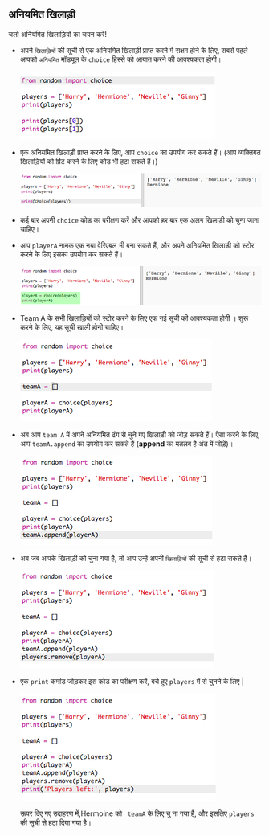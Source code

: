 ## अनियमित खिलाड़ी

चलो अनियमित खिलाड़ियों का चयन करें!

+ अपने `खिलाड़ियों` की सूची से एक अनियमित खिलाड़ी प्राप्त करने में सक्षम होने के लिए, सबसे पहले आपको `अनियमित` मॉड्यूल के `choice` हिस्से को आयात करने की आवश्यकता होगी।
    
    ![स्क्रीनशॉट](images/team-import-random.png)

+ एक अनियमित खिलाड़ी प्राप्त करने के लिए, आप `choice` का उपयोग कर सकते हैं। (आप व्यक्तिगत खिलाड़ियों को प्रिंट करने के लिए कोड भी हटा सकते हैं।)
    
    ![स्क्रीनशॉट](images/team-random-player.png)

+ कई बार अपनी `choice` कोड का परीक्षण करें और आपको हर बार एक अलग खिलाड़ी को चुना जाना चाहिए।

+ आप `playerA` नामक एक नया वेरिएबल भी बना सकते हैं, और अपने अनियमित खिलाड़ी को स्टोर करने के लिए इसका उपयोग कर सकते हैं।
    
    ![स्क्रीनशॉट](images/team-random-playerA.png)

+ Team A के सभी खिलाड़ियों को स्टोर करने के लिए एक नई सूची की आवश्यकता होगी । शुरू करने के लिए, यह सूची खाली होनी चाहिए।
    
    ![स्क्रीनशॉट](images/team-teamA.png)

+ अब आप `team A` में अपने अनियमित ढंग से चुने गए खिलाड़ी को जोड़ सकते हैं। ऐसा करने के लिए, आप `teamA.append` का उपयोग कर सकते हैं (**append** का मतलब है अंत में जोड़ें)।
    
    ![स्क्रीनशॉट](images/team-teamA-add.png)

+ अब जब आपके खिलाड़ी को चुना गया है, तो आप उन्हें अपनी `खिलाड़ियों` की सूची से हटा सकते हैं।
    
    ![स्क्रीनशॉट](images/team-players-remove.png)

+ एक `print` कमांड जोड़कर इस कोड का परीक्षण करें, बचे हुए `players` में से चुनने के लिए |
    
    ![स्क्रीनशॉट](images/team-players-remove-test.png)
    
    ऊपर दिए गए उदाहरण में,Hermoine को ` teamA` के लिए चु ना गया है, और इसलिए `players` की सूची से हटा दिया गया है।